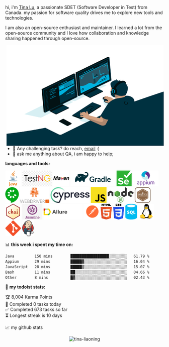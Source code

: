 hi, i'm [Tina Lu](https://www.linkedin.com/in/tina-liaoning/), a passionate SDET (Software Developer in Test) from Canada.
my passion for software quality drives me to explore new tools and technologies.

I am also an open-source enthusiast and maintainer. I learned a lot from the open-source community and I love how collaboration and knowledge sharing happened through open-source.


  <img align="right" alt="GIF" src="https://github.com/tina-liaoning/tina-liaoning/blob/main/code.gif?raw=true" width="500" height="320" />
  
- 💼 Any challenging task? do reach, [email](mailto:tina.liaoning@gmail.com) :)
- 💬 ask me anything about QA, i am happy to help;

**languages and tools:**  

<code><img height="50" src="./images/java.svg"></code>
<code><img height="50" src="./images/TestNG.png"></code>
<code><img height="50" src="./images/maven.svg"></code>
<code><img height="50" src="./images/gradle.png"></code>
<code><img height="50" src="./images/seleniumWebDriver.png"></code>
<code><img height="50" src="./images/appium.png"></code>
<code><img height="50" src="./images/cucumber.svg"></code>
<code><img height="50" src="./images/wdio.png"></code>
<code><img height="50" src="./images/cypress.png"></code>
<code><img height="50" src="./images/javascript.svg"></code>
<code><img height="50" src="./images/nodejs.svg"></code>
<code><img height="50" src="./images/mocha.png"></code>
<code><img height="50" src="./images/chai.png"></code>
<code><img height="50" src="./images/jasmin.png"></code>
<code><img height="50" src="./images/allure.png"></code>
<code><img height="50" src="./images/postman.svg"></code>
<code><img height="50" src="./images/html-5.svg"></code>
<code><img height="50" src="./images/css-3.svg"></code>
<code><img height="50" src="./images/sql.png"></code>
<code><img height="50" src="./images/linux.svg"></code>
<code><img height="50" src="./images/git2.svg"></code>
<code><img height="50" src="./images/jenkins.png"></code>


📊 **this week i spent my time on:**
<!--START_SECTION:waka-->

```txt
Java         150 mins        █████████████████░░░░░░░░   61.79 %
Appium       29 mins         █████▓░░░░░░░░░░░░░░░░░░░   16.04 %
JavaScript   28 mins         █████▒░░░░░░░░░░░░░░░░░░░   15.07 %
Bash         11 mins         ██░░░░░░░░░░░░░░░░░░░░░░░   04.66 %
Other        8 mins          █▓░░░░░░░░░░░░░░░░░░░░░░░   02.43 %
```

<!--END_SECTION:waka-->

🚧 **my todoist stats:**
<!-- TODO-IST:START -->
🏆  8,004 Karma Points           
🌸  Completed 0 tasks today           
✅  Completed 673 tasks so far           
⏳  Longest streak is 10 days
<!-- TODO-IST:END -->

📈 my github stats

<p align="center"> <img src="https://github-readme-stats.vercel.app/api?username=tina-liaoning&show_icons=true&theme=gotham" alt="tina-liaoning" />


